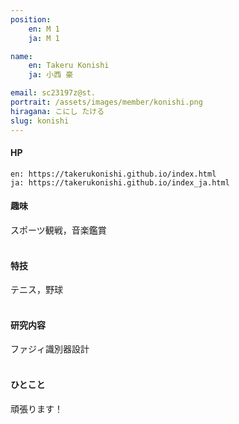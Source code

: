 ```yaml
---
position:
    en: M 1
    ja: M 1

name:
    en: Takeru Konishi
    ja: 小西 豪

email: sc23197z@st.
portrait: /assets/images/member/konishi.png
hiragana: こにし たける
slug: konishi
---
```


#### HP
    en: https://takerukonishi.github.io/index.html
    ja: https://takerukonishi.github.io/index_ja.html

#### 趣味
スポーツ観戦，音楽鑑賞
<br><br>

#### 特技
テニス，野球
<br><br>

#### 研究内容
ファジィ識別器設計
<br><br>

#### ひとこと
頑張ります！
<br><br>
